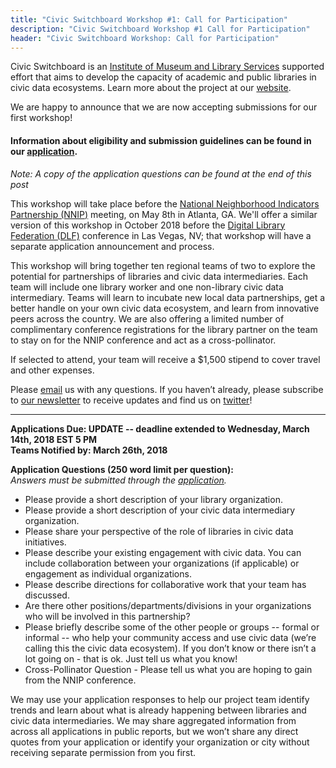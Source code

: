 ```yaml
---
title: "Civic Switchboard Workshop #1: Call for Participation"
description: "Civic Switchboard Workshop #1 Call for Participation"
header: "Civic Switchboard Workshop: Call for Participation"
---
```



Civic Switchboard is an [Institute of Museum and Library Services](https://www.imls.gov/) supported effort that aims to develop the capacity of academic and public libraries in civic data ecosystems. Learn more about the project at our [website](https://civic-switchboard.github.io/).   


We are happy to announce that we are now accepting submissions for our first workshop!

#### Information about eligibility and submission guidelines can be found in our [application](https://goo.gl/forms/SxjfR1Y8PI6fZgX42).
*Note: A copy of the application questions can be found at the end of this post*
  

This workshop will take place before the [National Neighborhood Indicators Partnership (NNIP)](https://www.neighborhoodindicators.org/) meeting, on May 8th in Atlanta, GA.  We'll offer a similar version of this workshop in October 2018 before the [Digital Library Federation (DLF)](https://www.diglib.org/) conference in Las Vegas, NV; that workshop will have a separate application announcement and process.


This workshop will bring together ten regional teams of two to explore the potential for partnerships of libraries and civic data intermediaries. Each team will include one library worker and one non-library civic data intermediary. Teams will learn to incubate new local data partnerships, get a better handle on your own civic data ecosystem, and learn from innovative peers across the country. 
We are also offering a limited number of complimentary conference registrations for the library partner on the team to stay on for the NNIP conference and act as a cross-pollinator.

If selected to attend, your team will receive a $1,500 stipend to cover travel and other expenses.  

Please  [email](mailto:civic-switchboard@pitt.edu) us with any questions.  If you haven’t already, please subscribe to [our newsletter](https://civicswitchboard.us17.list-manage.com/subscribe?u=530c4fdb234145e8e1e6b5307&id=3ae069cc9d) to receive updates and find us on [twitter](https://twitter.com/civicswitch)! 

  
---    
**Applications Due: UPDATE -- deadline extended to Wednesday, March 14th, 2018 EST 5 PM**  
**Teams Notified by: March 26th, 2018**  

**Application Questions (250 word limit per question):**   
*Answers must be submitted through the [application](https://goo.gl/forms/SxjfR1Y8PI6fZgX42).*  
* Please provide a short description of your library organization.
* Please provide a short description of your civic data intermediary organization.
* Please share your perspective of the role of libraries in civic data initiatives.
* Please describe your existing engagement with civic data.  You can include collaboration between your organizations (if applicable) or   engagement as individual organizations.  
* Please describe directions for collaborative work that your team has discussed.
* Are there other positions/departments/divisions in your organizations who will be involved in this partnership?
* Please briefly describe some of the other people or groups -- formal or informal -- who help your community access and use civic data   (we’re calling this the civic data ecosystem).  If you don’t know or there isn’t a lot going on - that is ok.  Just tell us what you    know! 
* Cross-Pollinator Question - Please tell us what you are hoping to gain from the NNIP conference.  

We may use your application responses to help our project team identify trends and learn about what is already happening between libraries and civic data intermediaries. We may share aggregated information from across all applications in public reports, but we won’t share any direct quotes from your application or identify your organization or city without receiving separate permission from you first.
